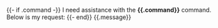 
{{- if .command -}}
I need assistance with the **{{.command}}** command. Below is my request:
{{- end}}
{{.message}}
